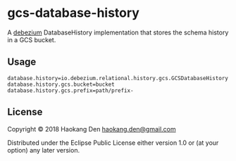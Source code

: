 # gcs-database-history

A [debezium](https://github.com/debezium/debezium) DatabaseHistory implementation that stores the schema history in a GCS bucket.

## Usage

```connector.properties
database.history=io.debezium.relational.history.gcs.GCSDatabaseHistory
database.history.gcs.bucket=bucket
database.history.gcs.prefix=path/prefix-
```

## License

Copyright © 2018 Haokang Den <haokang.den@gmail.com>

Distributed under the Eclipse Public License either version 1.0 or (at
your option) any later version.
